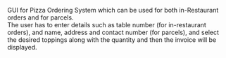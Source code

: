 GUI for Pizza Ordering System which can be used for both in-Restaurant orders and for parcels.  
The user has to enter details such as table number (for in-restaurant orders), and name, address and contact number (for parcels), and select the desired toppings along with the quantity and then the invoice will be displayed.
